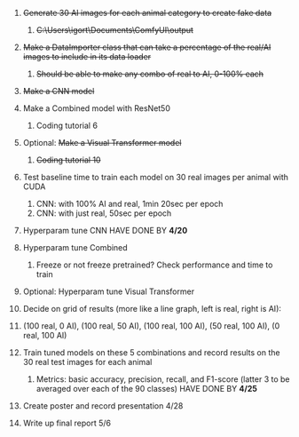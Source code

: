 
1. ~~Generate 30 AI images for each animal category to create fake data~~
   1. ~~C:\Users\igort\Documents\ComfyUI\output~~

2. ~~Make a DataImporter class that can take a percentage of the real/AI images to include in its data loader~~
   1. ~~Should be able to make any combo of real to AI, 0-100% each~~
3. ~~Make a CNN model~~
4. Make a Combined model with ResNet50
   1. Coding tutorial 6
5. Optional: ~~Make a Visual Transformer model~~
   1. ~~Coding tutorial 10~~
6. Test baseline time to train each model on 30 real images per animal with CUDA
   1. CNN: with 100% AI and real, 1min 20sec per epoch
   2. CNN: with just real, 50sec per epoch
7. Hyperparam tune CNN
HAVE DONE BY **4/20**
1. Hyperparam tune Combined
   1. Freeze or not freeze pretrained? Check performance and time to train
2.  Optional: Hyperparam tune Visual Transformer
3.  Decide on grid of results (more like a line graph, left is real, right is AI):
   1.  (100 real, 0 AI), (100 real, 50 AI), (100 real, 100 AI), (50 real, 100 AI), (0 real, 100 AI)
4.  Train tuned models on these 5 combinations and record results on the 30 real test images for each animal
    1.  Metrics: basic accuracy, precision, recall, and F1-score (latter 3 to be averaged over each of the 90 classes)
HAVE DONE BY **4/25**

1.  Create poster and record presentation 4/28
2.  Write up final report 5/6
